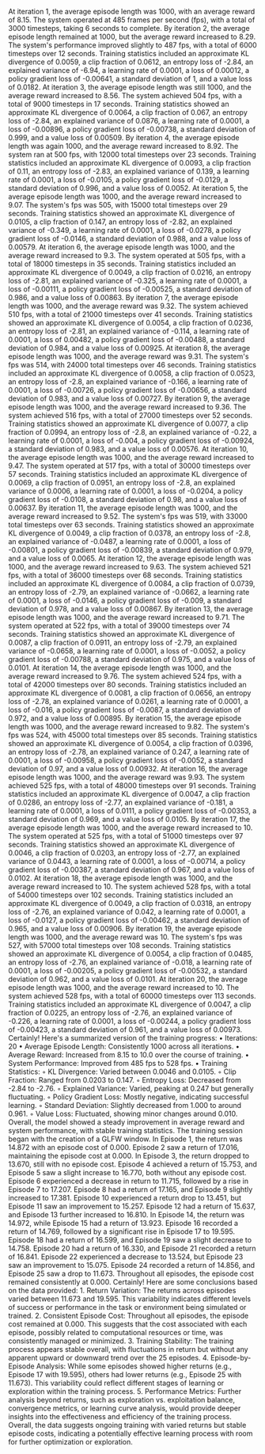 At iteration 1, the average episode length was 1000, with an average reward of 8.15. The system operated at 485 frames per second (fps), with a total of 3000 timesteps, taking 6 seconds to complete.
By iteration 2, the average episode length remained at 1000, but the average reward increased to 8.29. The system's performance improved slightly to 487 fps, with a total of 6000 timesteps over 12 seconds. Training statistics included an approximate KL divergence of 0.0059, a clip fraction of 0.0612, an entropy loss of -2.84, an explained variance of -6.94, a learning rate of 0.0001, a loss of 0.00012, a policy gradient loss of -0.00641, a standard deviation of 1, and a value loss of 0.0182.
At iteration 3, the average episode length was still 1000, and the average reward increased to 8.56. The system achieved 504 fps, with a total of 9000 timesteps in 17 seconds. Training statistics showed an approximate KL divergence of 0.0064, a clip fraction of 0.067, an entropy loss of -2.84, an explained variance of 0.0876, a learning rate of 0.0001, a loss of -0.00896, a policy gradient loss of -0.00738, a standard deviation of 0.999, and a value loss of 0.00509.
By iteration 4, the average episode length was again 1000, and the average reward increased to 8.92. The system ran at 500 fps, with 12000 total timesteps over 23 seconds. Training statistics included an approximate KL divergence of 0.0093, a clip fraction of 0.11, an entropy loss of -2.83, an explained variance of 0.139, a learning rate of 0.0001, a loss of -0.0105, a policy gradient loss of -0.0129, a standard deviation of 0.996, and a value loss of 0.0052.
At iteration 5, the average episode length was 1000, and the average reward increased to 9.07. The system's fps was 505, with 15000 total timesteps over 29 seconds. Training statistics showed an approximate KL divergence of 0.0105, a clip fraction of 0.147, an entropy loss of -2.82, an explained variance of -0.349, a learning rate of 0.0001, a loss of -0.0278, a policy gradient loss of -0.0146, a standard deviation of 0.988, and a value loss of 0.00579.
At iteration 6, the average episode length was 1000, and the average reward increased to 9.3. The system operated at 505 fps, with a total of 18000 timesteps in 35 seconds. Training statistics included an approximate KL divergence of 0.0049, a clip fraction of 0.0216, an entropy loss of -2.81, an explained variance of -0.325, a learning rate of 0.0001, a loss of -0.00111, a policy gradient loss of -0.00525, a standard deviation of 0.986, and a value loss of 0.00863.
By iteration 7, the average episode length was 1000, and the average reward was 9.32. The system achieved 510 fps, with a total of 21000 timesteps over 41 seconds. Training statistics showed an approximate KL divergence of 0.0054, a clip fraction of 0.0236, an entropy loss of -2.81, an explained variance of -0.114, a learning rate of 0.0001, a loss of 0.00482, a policy gradient loss of -0.00488, a standard deviation of 0.984, and a value loss of 0.00925.
At iteration 8, the average episode length was 1000, and the average reward was 9.31. The system's fps was 514, with 24000 total timesteps over 46 seconds. Training statistics included an approximate KL divergence of 0.0058, a clip fraction of 0.0523, an entropy loss of -2.8, an explained variance of -0.166, a learning rate of 0.0001, a loss of -0.00726, a policy gradient loss of -0.00656, a standard deviation of 0.983, and a value loss of 0.00727.
By iteration 9, the average episode length was 1000, and the average reward increased to 9.36. The system achieved 516 fps, with a total of 27000 timesteps over 52 seconds. Training statistics showed an approximate KL divergence of 0.0077, a clip fraction of 0.0994, an entropy loss of -2.8, an explained variance of -0.22, a learning rate of 0.0001, a loss of -0.004, a policy gradient loss of -0.00924, a standard deviation of 0.983, and a value loss of 0.00576.
At iteration 10, the average episode length was 1000, and the average reward increased to 9.47. The system operated at 517 fps, with a total of 30000 timesteps over 57 seconds. Training statistics included an approximate KL divergence of 0.0069, a clip fraction of 0.0951, an entropy loss of -2.8, an explained variance of 0.0006, a learning rate of 0.0001, a loss of -0.0204, a policy gradient loss of -0.0108, a standard deviation of 0.98, and a value loss of 0.00637.
By iteration 11, the average episode length was 1000, and the average reward increased to 9.52. The system's fps was 519, with 33000 total timesteps over 63 seconds. Training statistics showed an approximate KL divergence of 0.0049, a clip fraction of 0.0378, an entropy loss of -2.8, an explained variance of -0.0487, a learning rate of 0.0001, a loss of -0.00801, a policy gradient loss of -0.00839, a standard deviation of 0.979, and a value loss of 0.0065.
At iteration 12, the average episode length was 1000, and the average reward increased to 9.63. The system achieved 521 fps, with a total of 36000 timesteps over 68 seconds. Training statistics included an approximate KL divergence of 0.0084, a clip fraction of 0.0739, an entropy loss of -2.79, an explained variance of -0.0662, a learning rate of 0.0001, a loss of -0.0146, a policy gradient loss of -0.009, a standard deviation of 0.978, and a value loss of 0.00867.
By iteration 13, the average episode length was 1000, and the average reward increased to 9.71. The system operated at 522 fps, with a total of 39000 timesteps over 74 seconds. Training statistics showed an approximate KL divergence of 0.0087, a clip fraction of 0.0911, an entropy loss of -2.79, an explained variance of -0.0658, a learning rate of 0.0001, a loss of -0.0052, a policy gradient loss of -0.00788, a standard deviation of 0.975, and a value loss of 0.0101.
At iteration 14, the average episode length was 1000, and the average reward increased to 9.76. The system achieved 524 fps, with a total of 42000 timesteps over 80 seconds. Training statistics included an approximate KL divergence of 0.0081, a clip fraction of 0.0656, an entropy loss of -2.78, an explained variance of 0.0261, a learning rate of 0.0001, a loss of -0.016, a policy gradient loss of -0.0087, a standard deviation of 0.972, and a value loss of 0.00895.
By iteration 15, the average episode length was 1000, and the average reward increased to 9.82. The system's fps was 524, with 45000 total timesteps over 85 seconds. Training statistics showed an approximate KL divergence of 0.0054, a clip fraction of 0.0396, an entropy loss of -2.78, an explained variance of 0.247, a learning rate of 0.0001, a loss of -0.00958, a policy gradient loss of -0.0052, a standard deviation of 0.97, and a value loss of 0.00932.
At iteration 16, the average episode length was 1000, and the average reward was 9.93. The system achieved 525 fps, with a total of 48000 timesteps over 91 seconds. Training statistics included an approximate KL divergence of 0.0047, a clip fraction of 0.0286, an entropy loss of -2.77, an explained variance of -0.181, a learning rate of 0.0001, a loss of 0.0111, a policy gradient loss of -0.00353, a standard deviation of 0.969, and a value loss of 0.0105.
By iteration 17, the average episode length was 1000, and the average reward increased to 10. The system operated at 525 fps, with a total of 51000 timesteps over 97 seconds. Training statistics showed an approximate KL divergence of 0.0046, a clip fraction of 0.0203, an entropy loss of -2.77, an explained variance of 0.0443, a learning rate of 0.0001, a loss of -0.00714, a policy gradient loss of -0.00387, a standard deviation of 0.967, and a value loss of 0.0102.
At iteration 18, the average episode length was 1000, and the average reward increased to 10. The system achieved 528 fps, with a total of 54000 timesteps over 102 seconds. Training statistics included an approximate KL divergence of 0.0049, a clip fraction of 0.0318, an entropy loss of -2.76, an explained variance of 0.042, a learning rate of 0.0001, a loss of -0.0127, a policy gradient loss of -0.00462, a standard deviation of 0.965, and a value loss of 0.00906.
By iteration 19, the average episode length was 1000, and the average reward was 10. The system's fps was 527, with 57000 total timesteps over 108 seconds. Training statistics showed an approximate KL divergence of 0.0054, a clip fraction of 0.0485, an entropy loss of -2.76, an explained variance of -0.018, a learning rate of 0.0001, a loss of -0.00205, a policy gradient loss of -0.00532, a standard deviation of 0.962, and a value loss of 0.0101.
At iteration 20, the average episode length was 1000, and the average reward increased to 10. The system achieved 528 fps, with a total of 60000 timesteps over 113 seconds. Training statistics included an approximate KL divergence of 0.0047, a clip fraction of 0.0225, an entropy loss of -2.76, an explained variance of -0.226, a learning rate of 0.0001, a loss of -0.00244, a policy gradient loss of -0.00423, a standard deviation of 0.961, and a value loss of 0.00973.
Certainly! Here's a summarized version of the training progress:
    • Iterations: 20
    • Average Episode Length: Consistently 1000 across all iterations.
    • Average Reward: Increased from 8.15 to 10.0 over the course of training.
    • System Performance: Improved from 485 fps to 528 fps.
    • Training Statistics:
        ◦ KL Divergence: Varied between 0.0046 and 0.0105.
        ◦ Clip Fraction: Ranged from 0.0203 to 0.147.
        ◦ Entropy Loss: Decreased from -2.84 to -2.76.
        ◦ Explained Variance: Varied, peaking at 0.247 but generally fluctuating.
        ◦ Policy Gradient Loss: Mostly negative, indicating successful learning.
        ◦ Standard Deviation: Slightly decreased from 1.000 to around 0.961.
        ◦ Value Loss: Fluctuated, showing minor changes around 0.010.
Overall, the model showed a steady improvement in average reward and system performance, with stable training statistics.
The training session began with the creation of a GLFW window. In Episode 1, the return was 14.872 with an episode cost of 0.000. Episode 2 saw a return of 17.016, maintaining the episode cost at 0.000. In Episode 3, the return dropped to 13.670, still with no episode cost. Episode 4 achieved a return of 15.753, and Episode 5 saw a slight increase to 16.770, both without any episode cost.
Episode 6 experienced a decrease in return to 11.715, followed by a rise in Episode 7 to 17.207. Episode 8 had a return of 17.165, and Episode 9 slightly increased to 17.381. Episode 10 experienced a return drop to 13.451, but Episode 11 saw an improvement to 15.257. Episode 12 had a return of 15.637, and Episode 13 further increased to 16.810.
In Episode 14, the return was 14.972, while Episode 15 had a return of 13.923. Episode 16 recorded a return of 14.769, followed by a significant rise in Episode 17 to 19.595. Episode 18 had a return of 16.599, and Episode 19 saw a slight decrease to 14.758. Episode 20 had a return of 16.330, and Episode 21 recorded a return of 16.841.
Episode 22 experienced a decrease to 13.524, but Episode 23 saw an improvement to 15.075. Episode 24 recorded a return of 14.856, and Episode 25 saw a drop to 11.673. Throughout all episodes, the episode cost remained consistently at 0.000.
Certainly! Here are some conclusions based on the data provided:
    1. Return Variation: The returns across episodes varied between 11.673 and 19.595. This variability indicates different levels of success or performance in the task or environment being simulated or trained.
    2. Consistent Episode Cost: Throughout all episodes, the episode cost remained at 0.000. This suggests that the cost associated with each episode, possibly related to computational resources or time, was consistently managed or minimized.
    3. Training Stability: The training process appears stable overall, with fluctuations in return but without any apparent upward or downward trend over the 25 episodes.
    4. Episode-by-Episode Analysis: While some episodes showed higher returns (e.g., Episode 17 with 19.595), others had lower returns (e.g., Episode 25 with 11.673). This variability could reflect different stages of learning or exploration within the training process.
    5. Performance Metrics: Further analysis beyond returns, such as exploration vs. exploitation balance, convergence metrics, or learning curve analysis, would provide deeper insights into the effectiveness and efficiency of the training process.
Overall, the data suggests ongoing training with varied returns but stable episode costs, indicating a potentially effective learning process with room for further optimization or exploration.

